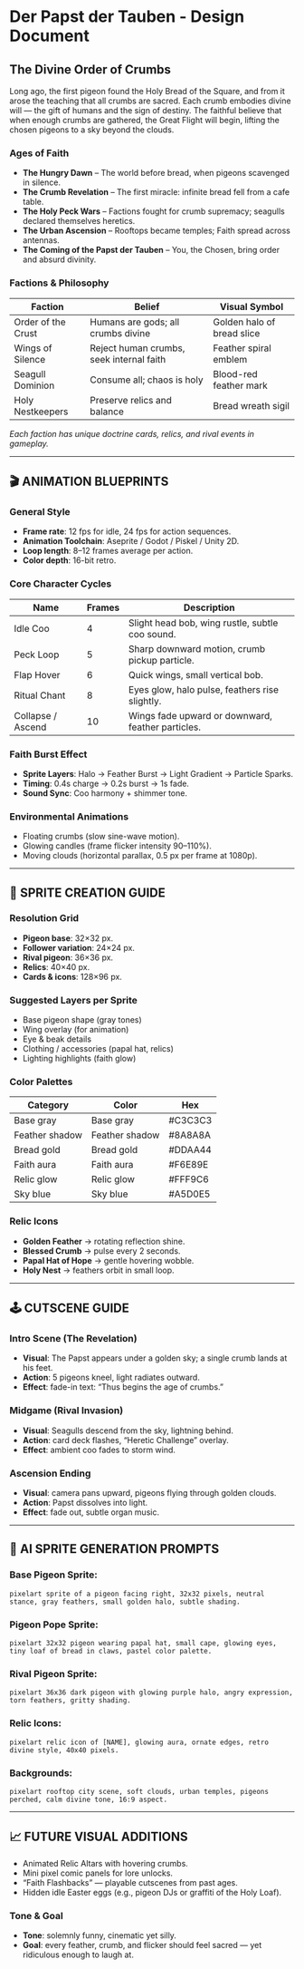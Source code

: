 # Der Papst der Tauben - Design Document

## The Divine Order of Crumbs

Long ago, the first pigeon found the Holy Bread of the Square, and from it arose the teaching that all crumbs are sacred. Each crumb embodies divine will — the gift of humans and the sign of destiny. The faithful believe that when enough crumbs are gathered, the Great Flight will begin, lifting the chosen pigeons to a sky beyond the clouds.

### Ages of Faith

-   **The Hungry Dawn** – The world before bread, when pigeons scavenged in silence.
-   **The Crumb Revelation** – The first miracle: infinite bread fell from a cafe table.
-   **The Holy Peck Wars** – Factions fought for crumb supremacy; seagulls declared themselves heretics.
-   **The Urban Ascension** – Rooftops became temples; Faith spread across antennas.
-   **The Coming of the Papst der Tauben** – You, the Chosen, bring order and absurd divinity.

### Factions & Philosophy

| Faction            | Belief                                      | Visual Symbol             |
| ------------------ | ------------------------------------------- | ------------------------- |
| Order of the Crust | Humans are gods; all crumbs divine          | Golden halo of bread slice|
| Wings of Silence   | Reject human crumbs, seek internal faith    | Feather spiral emblem     |
| Seagull Dominion   | Consume all; chaos is holy                  | Blood-red feather mark    |
| Holy Nestkeepers   | Preserve relics and balance                 | Bread wreath sigil        |

*Each faction has unique doctrine cards, relics, and rival events in gameplay.*

---

## 🎬 ANIMATION BLUEPRINTS

### General Style

-   **Frame rate**: 12 fps for idle, 24 fps for action sequences.
-   **Animation Toolchain**: Aseprite / Godot / Piskel / Unity 2D.
-   **Loop length**: 8–12 frames average per action.
-   **Color depth**: 16-bit retro.

### Core Character Cycles

| Name              | Frames | Description                                      |
| ----------------- | ------ | ------------------------------------------------ |
| Idle Coo          | 4      | Slight head bob, wing rustle, subtle coo sound.    |
| Peck Loop         | 5      | Sharp downward motion, crumb pickup particle.    |
| Flap Hover        | 6      | Quick wings, small vertical bob.                 |
| Ritual Chant      | 8      | Eyes glow, halo pulse, feathers rise slightly.   |
| Collapse / Ascend | 10     | Wings fade upward or downward, feather particles.|

### Faith Burst Effect

-   **Sprite Layers**: Halo → Feather Burst → Light Gradient → Particle Sparks.
-   **Timing**: 0.4s charge → 0.2s burst → 1s fade.
-   **Sound Sync**: Coo harmony + shimmer tone.

### Environmental Animations

-   Floating crumbs (slow sine-wave motion).
-   Glowing candles (frame flicker intensity 90–110%).
-   Moving clouds (horizontal parallax, 0.5 px per frame at 1080p).

---

## 🎨 SPRITE CREATION GUIDE

### Resolution Grid

-   **Pigeon base**: 32×32 px.
-   **Follower variation**: 24×24 px.
-   **Rival pigeon**: 36×36 px.
-   **Relics**: 40×40 px.
-   **Cards & icons**: 128×96 px.

### Suggested Layers per Sprite

-   Base pigeon shape (gray tones)
-   Wing overlay (for animation)
-   Eye & beak details
-   Clothing / accessories (papal hat, relics)
-   Lighting highlights (faith glow)

### Color Palettes

| Category         | Color          | Hex      |
| ---------------- | -------------- | -------- |
| Base gray        | Base gray      | #C3C3C3  |
| Feather shadow   | Feather shadow | #8A8A8A  |
| Bread gold       | Bread gold     | #DDAA44  |
| Faith aura       | Faith aura     | #F6E89E  |
| Relic glow       | Relic glow     | #FFF9C6  |
| Sky blue         | Sky blue       | #A5D0E5  |

### Relic Icons

-   **Golden Feather** → rotating reflection shine.
-   **Blessed Crumb** → pulse every 2 seconds.
-   **Papal Hat of Hope** → gentle hovering wobble.
-   **Holy Nest** → feathers orbit in small loop.

---

## 🕹️ CUTSCENE GUIDE

### Intro Scene (The Revelation)

-   **Visual**: The Papst appears under a golden sky; a single crumb lands at his feet.
-   **Action**: 5 pigeons kneel, light radiates outward.
-   **Effect**: fade-in text: “Thus begins the age of crumbs.”

### Midgame (Rival Invasion)

-   **Visual**: Seagulls descend from the sky, lightning behind.
-   **Action**: card deck flashes, “Heretic Challenge” overlay.
-   **Effect**: ambient coo fades to storm wind.

### Ascension Ending

-   **Visual**: camera pans upward, pigeons flying through golden clouds.
-   **Action**: Papst dissolves into light.
-   **Effect**: fade out, subtle organ music.

---

## 🧠 AI SPRITE GENERATION PROMPTS

### Base Pigeon Sprite:
```
pixelart sprite of a pigeon facing right, 32x32 pixels, neutral stance, gray feathers, small golden halo, subtle shading.
```

### Pigeon Pope Sprite:
```
pixelart 32x32 pigeon wearing papal hat, small cape, glowing eyes, tiny loaf of bread in claws, pastel color palette.
```

### Rival Pigeon Sprite:
```
pixelart 36x36 dark pigeon with glowing purple halo, angry expression, torn feathers, gritty shading.
```

### Relic Icons:
```
pixelart relic icon of [NAME], glowing aura, ornate edges, retro divine style, 40x40 pixels.
```

### Backgrounds:
```
pixelart rooftop city scene, soft clouds, urban temples, pigeons perched, calm divine tone, 16:9 aspect.
```

---

## 📈 FUTURE VISUAL ADDITIONS

-   Animated Relic Altars with hovering crumbs.
-   Mini pixel comic panels for lore unlocks.
-   “Faith Flashbacks” — playable cutscenes from past ages.
-   Hidden idle Easter eggs (e.g., pigeon DJs or graffiti of the Holy Loaf).

### Tone & Goal

-   **Tone**: solemnly funny, cinematic yet silly.
-   **Goal**: every feather, crumb, and flicker should feel sacred — yet ridiculous enough to laugh at.
